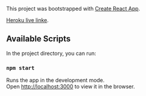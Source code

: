 This project was bootstrapped with [Create React App](https://github.com/facebook/create-react-app).

[Heroku live linke](https://react-calculator-t99.herokuapp.com/).

## Available Scripts

In the project directory, you can run:

### `npm start`

Runs the app in the development mode.<br />
Open [http://localhost:3000](http://localhost:3000) to view it in the browser.
